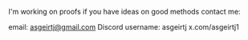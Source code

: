 I'm working on proofs if you have ideas on good methods contact me:

email: asgeirtj@gmail.com
Discord username: asgeirtj
x.com/asgeirtj1
